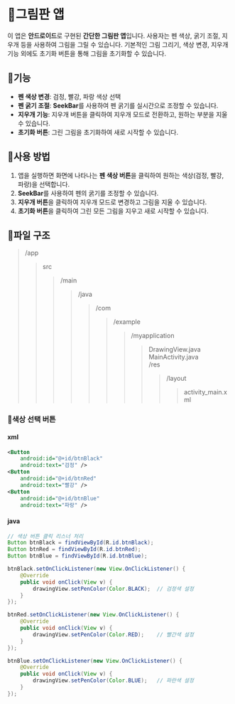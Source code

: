 <h1>🎨그림판 앱</h1>

<p>이 앱은 <strong>안드로이드</strong>로 구현된 <strong>간단한 그림판 앱</strong>입니다. 사용자는 펜 색상, 굵기 조절, 지우개 등을 사용하여 그림을 그릴 수 있습니다. 기본적인 그림 그리기, 색상 변경, 지우개 기능 외에도 초기화 버튼을 통해 그림을 초기화할 수 있습니다.</p>

<h2>📌기능</h2>
<ul>
    <li><strong>펜 색상 변경</strong>: 검정, 빨강, 파랑 색상 선택</li>
    <li><strong>펜 굵기 조절</strong>: <strong>SeekBar</strong>를 사용하여 펜 굵기를 실시간으로 조정할 수 있습니다.</li>
    <li><strong>지우개 기능</strong>: 지우개 버튼을 클릭하여 지우개 모드로 전환하고, 원하는 부분을 지울 수 있습니다.</li>
    <li><strong>초기화 버튼</strong>: 그린 그림을 초기화하여 새로 시작할 수 있습니다.</li>
</ul>

<h2>📌사용 방법</h2>
<ol>
    <li>앱을 실행하면 화면에 나타나는 <strong>펜 색상 버튼</strong>을 클릭하여 원하는 색상(검정, 빨강, 파랑)을 선택합니다.</li>
    <li><strong>SeekBar</strong>를 사용하여 펜의 굵기를 조정할 수 있습니다.</li>
    <li><strong>지우개 버튼</strong>을 클릭하여 지우개 모드로 변경하고 그림을 지울 수 있습니다.</li>
    <li><strong>초기화 버튼</strong>을 클릭하여 그린 모든 그림을 지우고 새로 시작할 수 있습니다.</li>
</ol>

<h2>📌파일 구조</h2>

 >/app
 > > src
 > > > /main
 > > > > /java
 > > > > > /com
 > > > > > > /example
 > > > > > > > /myapplication
 > > > > > > > > DrawingView.java        
 > > > > > > > > MainActivity.java       
 > > > > > > > /res
 > > > > > > > > > /layout
 > > > > > > > > > >activity_main.xml

### 🎨색상 선택 버튼
#### xml
``` xml
<Button
    android:id="@+id/btnBlack"
    android:text="검정" />
<Button
    android:id="@+id/btnRed"
    android:text="빨강" />
<Button
    android:id="@+id/btnBlue"
    android:text="파랑" />
```
#### java
``` java
// 색상 버튼 클릭 리스너 처리
Button btnBlack = findViewById(R.id.btnBlack);
Button btnRed = findViewById(R.id.btnRed);
Button btnBlue = findViewById(R.id.btnBlue);

btnBlack.setOnClickListener(new View.OnClickListener() {
    @Override
    public void onClick(View v) {
        drawingView.setPenColor(Color.BLACK);  // 검정색 설정
    }
});

btnRed.setOnClickListener(new View.OnClickListener() {
    @Override
    public void onClick(View v) {
        drawingView.setPenColor(Color.RED);    // 빨간색 설정
    }
});

btnBlue.setOnClickListener(new View.OnClickListener() {
    @Override
    public void onClick(View v) {
        drawingView.setPenColor(Color.BLUE);   // 파란색 설정
    }
});

```


